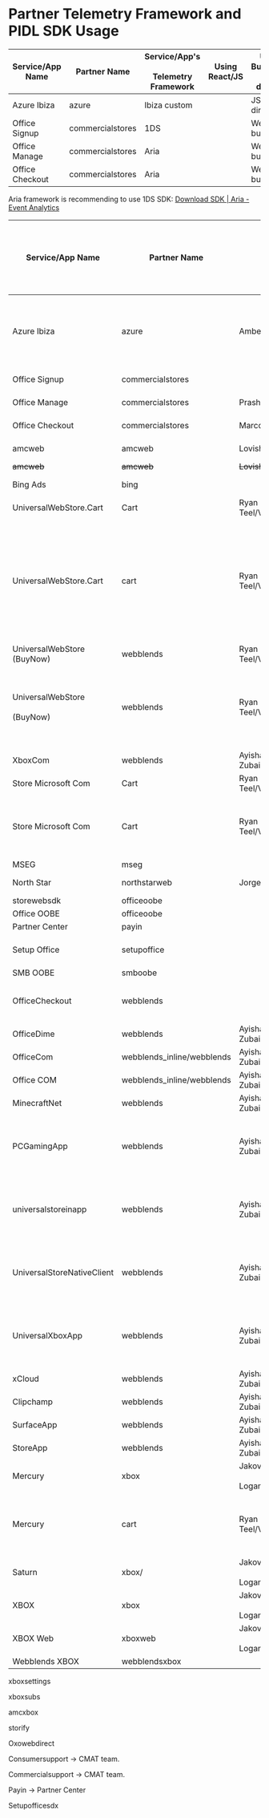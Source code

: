 # Partner Telemetry Framework and PIDL SDK Usage

| **Service/App Name** | **Partner Name** | **Service/App's**<br><br>**Telemetry Framework** | **Using React/JS** | **Using Bundle/JS file directly** |
| --- | --- | --- | --- | --- |
| Azure Ibiza | azure | Ibiza custom | <br> | JS File directly |
| Office Signup | commercialstores | 1DS | <br> | Webpack bundle |
| Office Manage | commercialstores | Aria | <br> | Webpack bundle |
| Office Checkout | commercialstores | Aria | <br> | Webpack bundle |

Aria framework is recommending to use 1DS SDK: [Download SDK | Aria - Event Analytics](https://www.aria.ms/developers/downloads/legacy-downloads/)

| **Service/App Name**  | **Partner Name**  | **POC** | **Service/App's** **Telemetry Framework**  | **Using React/JS**  | **Using Bundle/JS file directly**  | **Are they blocking on file download?** | **Comments** | **Delta between client and server logs**<br><br> |
| --- | --- | --- | --- | --- | --- | --- | --- | --- |
| Azure Ibiza  | azure  | Amber Bhargava | Ibiza custom  |  JS | JS File directly  | Earlier they were. They fixed it. | Azure applied fix to load PIDLSDK even if 1DS is not loaded. Not followed up since. | <br><br>| percentage | HasOnlyServiceTelemetry | TotalTelemetry |<br>| --- | --- | --- |<br>| 16.8437 | 24783 | 147135 |<br><br><br> |
| Office Signup  | commercialstores  | <br> | 1DS  |   | Webpack bundle  | <br> | <br> | <br> |
| Office Manage  | commercialstores  | Prashanth/Isabel | Aria  |   | Webpack bundle  | <br> | <br> | <br> |
| Office Checkout  | commercialstores  | Marco | Aria  |  React | Webpack bundle  | No | <br> | <br> |
| amcweb | amcweb | Lovish |  1DS | React | Webpack bundle | <br> | <br> | <br> |
| ~~amcweb~~ | ~~amcweb~~ | ~~Lovish~~ |  ~~1DS~~ | ~~JS~~ |  ~~NA~~ | ~~NA~~ | ~~<span style="background-color:lime">No JS version</span>~~ | <br> |
| Bing Ads | bing | <br> |   | JS |   | <br> | No follow up yet. | <br><br>| percentage | HasOnlyServiceTelemetry | TotalTelemetry |<br>| --- | --- | --- |<br>| 23.4836 | 1386 | 5902 |<br><br><br> |
| UniversalWebStore.Cart | Cart | Ryan Teel/Vicente | 1DS  | React |   | No | <br> | <br> |
| UniversalWebStore.Cart | cart | Ryan Teel/Vicente | JSLL | JS (Ember) | JS File | No | Facing errors related to 1DS so no telemetry/limited telemetry for PIDL<br><br><br>Athul is investigating 1DS load issues in cart portal | <br><br>| percentage | HasOnlyServiceTelemetry | TotalTelemetry |<br>| --- | --- | --- |<br>| 14.3114 | 12431 | 86861 |<br><br><br> |
| UniversalWebStore (BuyNow) | webblends | Ryan Teel/Vicente | 1DS | React | <br> | No | <br> | <br> |
| UniversalWebStore<br><br>(BuyNow) | webblends | Ryan Teel/Vicente | JSLL | JS (Ember) | <br> | No | Facing errors related to 1DS so no telemetry/limited telemetry for PIDL. Need to confirm from webblends team | <br> |
| XboxCom | webblends | Ayisha/Mustafa Zubair |  1DS | React | Webpack bundle | No | <br> | <br> |
| Store Microsoft Com | Cart | Ryan Teel/Vicente | <br> | React | Webpack bundle | No | <br> | <br> |
| Store Microsoft Com  | Cart | Ryan Teel/Vicente |   | JS (Ember) |  JS File | No | Facing errors related to 1DS so no telemetry/limited telemetry for PIDL | <br> |
| MSEG | mseg | <br> |   | React |   | <br> | <br> | <br> |
| North Star | northstarweb | Jorge |   | React | Webpack bundle | No | <br> | <br> |
| storewebsdk | officeoobe | <br> |   | React |   | <br> | <br> | <br> |
| Office OOBE  | officeoobe | <br> |   | JS |   | <br> | <br> | <br> |
| Partner Center | payin | <br> |   | JS |   | <br> | <br> | <br> |
| Setup Office | setupoffice | <br> |   | JS |   | <br> | Ireland team task with investigation | <br><br>| percentage | HasOnlyServiceTelemetry | TotalTelemetry |<br>| --- | --- | --- |<br>| 62.1725 | 28710 | 46178 |<br><br><br> |
| SMB OOBE | smboobe | <br> |   | React |   | <br> | <br> | <br> |
| OfficeCheckout | webblends | <br> |   | React |   | <br> | It is not on webblends and getting migrated to omex,  | <br> |
| OfficeDime | webblends | Ayisha/Mustafa Zubair |  1DS | React | Webpack bundle | No | <br> | <br> |
| OfficeCom | webblends\_inline/webblends | Ayisha/Mustafa Zubair |  1DS | React | Webpack bundle | No | <br> | <br> |
| Office COM | webblends\_inline/webblends | Ayisha/Mustafa Zubair |  1DS | React | Webpack bundle | No | <br> | <br> |
| MinecraftNet | webblends | Ayisha/Mustafa Zubair |  1DS | React | Webpack bundle  | No | <br> | <br> |
| PCGamingApp | webblends | Ayisha/Mustafa Zubair |  1DS | Ember | Webpack bundle | No | Facing errors related to 1DS so no telemetry/limited telemetry for PIDL | <br> |
| universalstoreinapp | webblends | Ayisha/Mustafa Zubair |  1DS | Ember | Webpack bundle | No | Facing errors related to 1DS so no telemetry/limited telemetry for PIDL | <br> |
| UniversalStoreNativeClient | webblends | Ayisha/Mustafa Zubair |  1DS | Ember | Webpack bundle | No | Facing errors related to 1DS so no telemetry/limited telemetry for PIDL | <br> |
| UniversalXboxApp | webblends | Ayisha/Mustafa Zubair |  1DS | Ember | Webpack bundle | No | Facing errors related to 1DS so no telemetry/limited telemetry for PIDL | <br> |
| xCloud | webblends | Ayisha/Mustafa Zubair |  1DS | React | Webpack bundle | No | <br> | <br> |
| Clipchamp | webblends | Ayisha/Mustafa Zubair |  1DS | React | Webpack bundle | No | <br> | <br> |
| SurfaceApp  | webblends | Ayisha/Mustafa Zubair |  1DS | React | Webpack bundle | No | <br> | <br> |
| StoreApp | webblends | Ayisha/Mustafa Zubair | 1DS | React | Webpack bundle | No | <br> | <br> |
| Mercury | xbox | Jakov Smelkin/<br><br>Logan Apple |  1DS | React | Webpack bundle | No | <br> | <br> |
| Mercury | cart | Ryan Teel/Vicente | JSLL | JS (Ember) | <br> | No | Facing errors related to 1DS so no telemetry/limited telemetry for PIDL | <br> |
| Saturn | xbox/ | Jakov Smelkin/<br><br>Logan Apple |  1DS | React | Webpack bundle | No | <br> | <br> |
|  XBOX | xbox | Jakov Smelkin/<br><br>Logan Apple |  1DS | React | Webpack bundle | No | <br> | <br> |
| XBOX Web  | xboxweb | Jakov Smelkin/<br><br>Logan Apple |  1DS | React | Webpack bundle | No | <br> | <br> |
| Webblends XBOX | webblendsxbox | <br> |   | JS |   | <br> | <br> | <br> | <br><br>| percentage | HasOnlyServiceTelemetry | TotalTelemetry |<br>| --- | --- | --- |<br>| 20.6216 | 491 | 2381 |<br><br><br> |

xboxsettings

xboxsubs

amcxbox

storify

Oxowebdirect

Consumersupport -&gt; CMAT team.

Commercialsupport -&gt; CMAT team.

Payin -&gt; Partner Center

Setupofficesdx